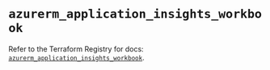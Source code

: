 # `azurerm_application_insights_workbook`

Refer to the Terraform Registry for docs: [`azurerm_application_insights_workbook`](https://registry.terraform.io/providers/hashicorp/azurerm/4.35.0/docs/resources/application_insights_workbook).

